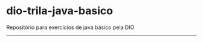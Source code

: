 # dio-trila-java-basico
Repositório para exercícios de java básico pela DIO
 ************************************************